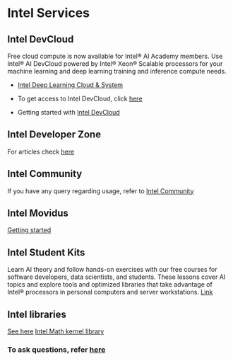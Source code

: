 # Intel Services

## Intel DevCloud
Free cloud compute is now available for Intel® AI Academy members. Use Intel® AI DevCloud powered by Intel® Xeon® Scalable  processors for your machine learning and deep learning training and inference compute needs.
- [Intel Deep Learning Cloud & System](https://software.intel.com/en-us/articles/art-em-artistic-style-transfer-to-virtual-reality-final-update)

- To get access to Intel DevCloud, click [here](https://software.intel.com/en-us/ai-academy/tools/devcloud)
- Getting started with [Intel DevCloud](https://software.intel.com/en-us/articles/getting-started-with-the-intel-nervana-ai-devcloud)

## Intel Developer Zone
For articles check [here](https://github.com/prajjwal1/intelAI-documentation/blob/master/Intel%20dev_zone.md)

## Intel Community
If you have any query regarding usage, refer to [Intel Community](https://communities.intel.com/community/tech/intel-ai-academy)

## Intel Movidus
[Getting started](https://developer.movidius.com/start)

## Intel Student Kits
Learn AI theory and follow hands-on exercises with our free courses for software developers, data scientists, and students. These lessons cover AI topics and explore tools and optimized libraries that take advantage of Intel® processors in personal computers and server workstations. [Link](https://software.intel.com/en-us/ai-academy/students/kits)

## Intel libraries
[See here](https://software.intel.com/en-us/ai-academy/tools)
[Intel Math kernel library](https://software.intel.com/en-us/mkl)


### To ask questions, refer [here](https://communities.intel.com/community/tech/intel-ai-academy)
